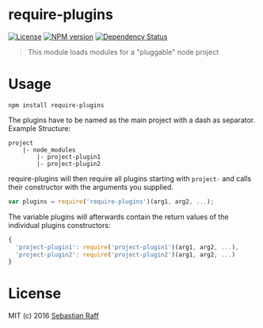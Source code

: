 # require-plugins

[![License][mit-badge]][mit-url]
[![NPM version](https://badge.fury.io/js/require-plugins.svg)](http://badge.fury.io/js/require-plugins)
[![Dependency Status](https://img.shields.io/gemnasium/hobbyquakerrequire-plugins.svg?maxAge=2592000)](https://gemnasium.com/github.com/hobbyquaker/require-plugins)

> This module loads modules for a "pluggable" node project

# Usage

```npm install require-plugins```

The plugins have to be named as the main project with a dash as separator. 
Example Structure:
```
project
    |- node_modules
        |- project-plugin1
        |- project-plugin2
```

require-plugins will then require all plugins starting with ```project-``` and calls their constructor with the arguments
you supplied.

```Javascript
var plugins = require('require-plugins')(arg1, arg2, ...);
``` 

The variable plugins will afterwards contain the return values of the individual plugins constructors:
```Javascript
{
  'project-plugin1': require('project-plugin1')(arg1, arg2, ...),
  'project-plugin2': require('project-plugin2')(arg1, arg2, ...)
}
```

# License

MIT (c) 2016 [Sebastian Raff](https://github.com/hobbyquaker)

[mit-badge]: https://img.shields.io/badge/License-MIT-blue.svg?style=flat
[mit-url]: LICENSE

